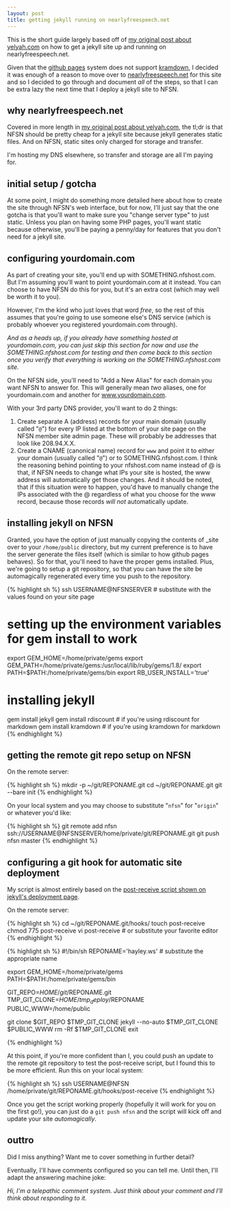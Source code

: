 ```yaml
---
layout: post
title: getting jekyll running on nearlyfreespeech.net
---
```


This is the short guide largely based off of [my original post about yelyah.com](http://hayley.ws/2010/12/03/yelyah.com-redux.html) on how to get a jekyll site up and running on nearlyfreespeech.net.

Given that the [github pages](http://pages.github.com) system does not support [kramdown](http://kramdown.rubyforge.org/), I decided it was enough of a reason to move over to [nearlyfreespeech.net](http://nearlyfreespeech.net) for this site and so I decided to go through and document *all* of the steps, so that I can be extra lazy the next time that I deploy a jekyll site to NFSN.

## why nearlyfreespeech.net

Covered in more length in [my original post about yelyah.com](http://hayley.ws/2010/12/03/yelyah.com-redux.html), the tl;dr is that NFSN should be pretty cheap for a jekyll site because jekyll generates static files. And on NFSN, static sites only charged for storage and transfer.

I'm hosting my DNS elsewhere, so transfer and storage are all I'm paying for.

## initial setup / gotcha

At some point, I might do something more detailed here about how to create the site through NFSN's web interface, but for now, I'll just say that the one gotcha is that you'll want to make sure you "change server type" to just static. Unless you plan on having some PHP pages, you'll want static because otherwise, you'll be paying a penny/day for features that you don't need for a jekyll site.

## configuring yourdomain.com

As part of creating your site, you'll end up with SOMETHING.nfshost.com. But I'm assuming you'll want to point yourdomain.com at it instead. You can choose to have NFSN do this for you, but it's an extra cost (which may well be worth it to you).

However, I'm the kind who just loves that word *free*, so the rest of this assumes that you're going to use someone else's DNS service (which is probably whoever you registered yourdomain.com through).

*And as a heads up, if you already have something hosted at yourdomain.com, you can just skip this section for now and use the SOMETHING.nfshost.com for testing and then come back to this section once you verify that everything is working on the SOMETHING.nfshost.com site.*

On the NFSN side, you'll need to "Add a New Alias" for each domain you want NFSN to answer for. This will generally mean *two* aliases, one for yourdomain.com and another for www.yourdomain.com.

With your 3rd party DNS provider, you'll want to do 2 things:

1. Create separate A (address) records for your main domain (usually called "``@``") for every IP listed at the bottom of your site page on the NFSN member site admin page. These will probably be addresses that look like 208.94.X.X.
2. Create a CNAME (canonical name) record for ``www`` and point it to either your domain (usually called "``@``") or to SOMETHING.nfshost.com. I think the reasoning behind pointing to your nfshost.com name instead of @ is that, if NFSN needs to change what IPs your site is hosted, the www address will automatically get those changes. And it should be noted, that if this situation were to happen, you'd have to manually change the IPs associated with the @ regardless of what you choose for the www record, because those records *will not* automatically update.

## installing jekyll on NFSN

Granted, you have the option of just manually copying the contents of _site over to your ``/home/public`` directory, but my current preference is to have the server generate the files itself (which is similar to how github pages behaves). So for that, you'll need to have the proper gems installed. Plus, we're going to setup a git repository, so that you can have the site be automagically regenerated every time you push to the repository.


{% highlight sh %}
ssh USERNAME@NFSNSERVER # substitute with the values found on your site page
# setting up the environment variables for gem install to work
export GEM_HOME=/home/private/gems
export GEM_PATH=/home/private/gems:/usr/local/lib/ruby/gems/1.8/
export PATH=$PATH:/home/private/gems/bin
export RB_USER_INSTALL='true'

# installing jekyll
gem install jekyll
gem install rdiscount # if you're using rdiscount for markdown
gem install kramdown # if you're using kramdown for markdown
{% endhighlight %}

## getting the remote git repo setup on NFSN

On the remote server:

{% highlight sh %}
mkdir -p ~/git/REPONAME.git 
cd ~/git/REPONAME.git
git --bare init
{% endhighlight %}

On your local system and you may choose to substitute "``nfsn``" for "``origin``" or whatever you'd like:

{% highlight sh %}
git remote add nfsn ssh://USERNAME@NFSNSERVER/home/private/git/REPONAME.git
git push nfsn master
{% endhighlight %}

## configuring a git hook for automatic site deployment

My script is almost entirely based on the [post-receive script shown on jekyll's deployment page](https://github.com/mojombo/jekyll/wiki/Deployment).

On the remote server:

{% highlight sh %}
cd ~/git/REPONAME.git/hooks/
touch post-receive
chmod 775 post-receive
vi post-receive # or substitute your favorite editor
{% endhighlight %}

{% highlight sh %}
#!/bin/sh
REPONAME='hayley.ws' # substitute the appropriate name

export GEM_HOME=/home/private/gems
PATH=$PATH:/home/private/gems/bin

GIT_REPO=$HOME/git/$REPONAME.git
TMP_GIT_CLONE=$HOME/tmp_deploy/$REPONAME
PUBLIC_WWW=/home/public

git clone $GIT_REPO $TMP_GIT_CLONE
jekyll --no-auto $TMP_GIT_CLONE $PUBLIC_WWW
rm -Rf $TMP_GIT_CLONE
exit

{% endhighlight %}

At this point, if you're more confident than I, you could push an update to the remote git repository to test the post-receive script, but I found this to be more efficient. Run this on your local system:

{% highlight sh %}
ssh USERNAME@NFSN /home/private/git/REPONAME.git/hooks/post-receive
{% endhighlight %}

Once you get the script working properly (hopefully it will work for you on the first go!), you can just do a ``git push nfsn`` and the script will kick off and update your site *automagically*.

## outtro

Did I miss anything? Want me to cover something in further detail?

Eventually, I'll have comments configured so you can tell me. Until then, I'll adapt the answering machine joke:

*Hi, I'm a telepathic comment system. Just think about your comment and I'll think about responding to it.*